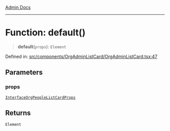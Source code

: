[Admin Docs](/)

---

# Function: default()

> **default**(`props`): `Element`

Defined in: [src/components/OrgAdminListCard/OrgAdminListCard.tsx:47](https://github.com/PalisadoesFoundation/talawa-admin/blob/main/src/components/OrgAdminListCard/OrgAdminListCard.tsx#L47)

## Parameters

### props

[`InterfaceOrgPeopleListCardProps`](../../../../types/Organization/interface/interfaces/InterfaceOrgPeopleListCardProps.md)

## Returns

`Element`
